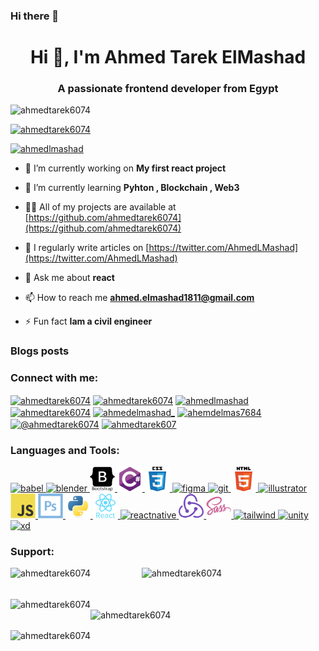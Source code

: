 ### Hi there 👋

<h1 align="center">Hi 👋, I'm Ahmed Tarek ElMashad</h1>
<h3 align="center">A passionate frontend developer from Egypt</h3>

<p align="left"> <img src="https://komarev.com/ghpvc/?username=ahmedtarek6074&label=Profile%20views&color=0e75b6&style=flat" alt="ahmedtarek6074" /> </p>

<p align="left"> <a href="https://github.com/ryo-ma/github-profile-trophy"><img src="https://github-profile-trophy.vercel.app/?username=ahmedtarek6074" alt="ahmedtarek6074" /></a> </p>

<p align="left"> <a href="https://twitter.com/ahmedlmashad" target="blank"><img src="https://img.shields.io/twitter/follow/ahmedlmashad?logo=twitter&style=for-the-badge" alt="ahmedlmashad" /></a> </p>

- 🔭 I’m currently working on **My first react project**

- 🌱 I’m currently learning **Pyhton , Blockchain , Web3**

- 👨‍💻 All of my projects are available at [https://github.com/ahmedtarek6074](https://github.com/ahmedtarek6074)

- 📝 I regularly write articles on [https://twitter.com/AhmedLMashad](https://twitter.com/AhmedLMashad)

- 💬 Ask me about **react**

- 📫 How to reach me **ahmed.elmashad1811@gmail.com**

- ⚡ Fun fact **Iam a civil engineer**

### Blogs posts
<!-- BLOG-POST-LIST:START -->
<!-- BLOG-POST-LIST:END -->

<h3 align="left">Connect with me:</h3>
<p align="left">
<a href="https://codepen.io/ahmedtarek6074" target="blank"><img align="center" src="https://raw.githubusercontent.com/rahuldkjain/github-profile-readme-generator/master/src/images/icons/Social/codepen.svg" alt="ahmedtarek6074" height="30" width="40" /></a>
<a href="https://dev.to/ahmedtarek6074" target="blank"><img align="center" src="https://raw.githubusercontent.com/rahuldkjain/github-profile-readme-generator/master/src/images/icons/Social/devto.svg" alt="ahmedtarek6074" height="30" width="40" /></a>
<a href="https://twitter.com/ahmedlmashad" target="blank"><img align="center" src="https://raw.githubusercontent.com/rahuldkjain/github-profile-readme-generator/master/src/images/icons/Social/twitter.svg" alt="ahmedlmashad" height="30" width="40" /></a>
<a href="https://linkedin.com/in/ahmedtarek6074" target="blank"><img align="center" src="https://raw.githubusercontent.com/rahuldkjain/github-profile-readme-generator/master/src/images/icons/Social/linked-in-alt.svg" alt="ahmedtarek6074" height="30" width="40" /></a>
<a href="https://instagram.com/ahmedelmashad_" target="blank"><img align="center" src="https://raw.githubusercontent.com/rahuldkjain/github-profile-readme-generator/master/src/images/icons/Social/instagram.svg" alt="ahmedelmashad_" height="30" width="40" /></a>
<a href="https://www.behance.net/ahemdelmas7684" target="blank"><img align="center" src="https://raw.githubusercontent.com/rahuldkjain/github-profile-readme-generator/master/src/images/icons/Social/behance.svg" alt="ahemdelmas7684" height="30" width="40" /></a>
<a href="https://medium.com/@ahmedtarek6074" target="blank"><img align="center" src="https://raw.githubusercontent.com/rahuldkjain/github-profile-readme-generator/master/src/images/icons/Social/medium.svg" alt="@ahmedtarek6074" height="30" width="40" /></a>
<a href="https://www.leetcode.com/ahmedtarek607" target="blank"><img align="center" src="https://raw.githubusercontent.com/rahuldkjain/github-profile-readme-generator/master/src/images/icons/Social/leet-code.svg" alt="ahmedtarek607" height="30" width="40" /></a>
</p>

<h3 align="left">Languages and Tools:</h3>
<p align="left"> <a href="https://babeljs.io/" target="_blank" rel="noreferrer"> <img src="https://www.vectorlogo.zone/logos/babeljs/babeljs-icon.svg" alt="babel" width="40" height="40"/> </a> <a href="https://www.blender.org/" target="_blank" rel="noreferrer"> <img src="https://download.blender.org/branding/community/blender_community_badge_white.svg" alt="blender" width="40" height="40"/> </a> <a href="https://getbootstrap.com" target="_blank" rel="noreferrer"> <img src="https://raw.githubusercontent.com/devicons/devicon/master/icons/bootstrap/bootstrap-plain-wordmark.svg" alt="bootstrap" width="40" height="40"/> </a> <a href="https://www.w3schools.com/cs/" target="_blank" rel="noreferrer"> <img src="https://raw.githubusercontent.com/devicons/devicon/master/icons/csharp/csharp-original.svg" alt="csharp" width="40" height="40"/> </a> <a href="https://www.w3schools.com/css/" target="_blank" rel="noreferrer"> <img src="https://raw.githubusercontent.com/devicons/devicon/master/icons/css3/css3-original-wordmark.svg" alt="css3" width="40" height="40"/> </a> <a href="https://www.figma.com/" target="_blank" rel="noreferrer"> <img src="https://www.vectorlogo.zone/logos/figma/figma-icon.svg" alt="figma" width="40" height="40"/> </a> <a href="https://git-scm.com/" target="_blank" rel="noreferrer"> <img src="https://www.vectorlogo.zone/logos/git-scm/git-scm-icon.svg" alt="git" width="40" height="40"/> </a> <a href="https://www.w3.org/html/" target="_blank" rel="noreferrer"> <img src="https://raw.githubusercontent.com/devicons/devicon/master/icons/html5/html5-original-wordmark.svg" alt="html5" width="40" height="40"/> </a> <a href="https://www.adobe.com/in/products/illustrator.html" target="_blank" rel="noreferrer"> <img src="https://www.vectorlogo.zone/logos/adobe_illustrator/adobe_illustrator-icon.svg" alt="illustrator" width="40" height="40"/> </a> <a href="https://developer.mozilla.org/en-US/docs/Web/JavaScript" target="_blank" rel="noreferrer"> <img src="https://raw.githubusercontent.com/devicons/devicon/master/icons/javascript/javascript-original.svg" alt="javascript" width="40" height="40"/> </a> <a href="https://www.photoshop.com/en" target="_blank" rel="noreferrer"> <img src="https://raw.githubusercontent.com/devicons/devicon/master/icons/photoshop/photoshop-line.svg" alt="photoshop" width="40" height="40"/> </a> <a href="https://www.python.org" target="_blank" rel="noreferrer"> <img src="https://raw.githubusercontent.com/devicons/devicon/master/icons/python/python-original.svg" alt="python" width="40" height="40"/> </a> <a href="https://reactjs.org/" target="_blank" rel="noreferrer"> <img src="https://raw.githubusercontent.com/devicons/devicon/master/icons/react/react-original-wordmark.svg" alt="react" width="40" height="40"/> </a> <a href="https://reactnative.dev/" target="_blank" rel="noreferrer"> <img src="https://reactnative.dev/img/header_logo.svg" alt="reactnative" width="40" height="40"/> </a> <a href="https://redux.js.org" target="_blank" rel="noreferrer"> <img src="https://raw.githubusercontent.com/devicons/devicon/master/icons/redux/redux-original.svg" alt="redux" width="40" height="40"/> </a> <a href="https://sass-lang.com" target="_blank" rel="noreferrer"> <img src="https://raw.githubusercontent.com/devicons/devicon/master/icons/sass/sass-original.svg" alt="sass" width="40" height="40"/> </a> <a href="https://tailwindcss.com/" target="_blank" rel="noreferrer"> <img src="https://www.vectorlogo.zone/logos/tailwindcss/tailwindcss-icon.svg" alt="tailwind" width="40" height="40"/> </a> <a href="https://unity.com/" target="_blank" rel="noreferrer"> <img src="https://www.vectorlogo.zone/logos/unity3d/unity3d-icon.svg" alt="unity" width="40" height="40"/> </a> <a href="https://www.adobe.com/products/xd.html" target="_blank" rel="noreferrer"> <img src="https://cdn.worldvectorlogo.com/logos/adobe-xd.svg" alt="xd" width="40" height="40"/> </a> </p>


<h3 align="left">Support:</h3>
<p><a href="https://www.buymeacoffee.com/ahmedtarek6074"> <img align="left" src="https://cdn.buymeacoffee.com/buttons/v2/default-yellow.png" height="50" width="210" alt="ahmedtarek6074" /></a><a href="https://ko-fi.com/ahmedtarek6074"> <img align="left" src="https://cdn.ko-fi.com/cdn/kofi3.png?v=3" height="50" width="210" alt="ahmedtarek6074" /></a></p><br><br>


<p><img align="left" src="https://github-readme-stats.vercel.app/api/top-langs?username=ahmedtarek6074&show_icons=true&locale=en&layout=compact" alt="ahmedtarek6074" /></p>

<p>&nbsp;<img align="center" src="https://github-readme-stats.vercel.app/api?username=ahmedtarek6074&show_icons=true&locale=en" alt="ahmedtarek6074" /></p>

<p><img align="center" src="https://github-readme-streak-stats.herokuapp.com/?user=ahmedtarek6074&" alt="ahmedtarek6074" /></p>

